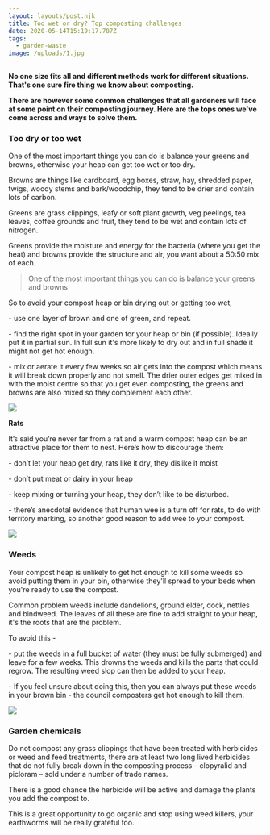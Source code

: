 ```yaml
---
layout: layouts/post.njk
title: Too wet or dry? Top composting challenges
date: 2020-05-14T15:19:17.787Z
tags:
  - garden-waste
image: /uploads/1.jpg
---
```


**No one size fits all and different methods work for different situations. That's one sure fire thing we know about composting.**

**There are however some common challenges that all gardeners will face at some point on their composting journey. Here are the tops ones we've come across and ways to solve them.**

### <!--StartFragment-->

### Too dry or too wet

One of the most important things you can do is balance your greens and browns, otherwise your heap can get too wet or too dry.

Browns are things like cardboard, egg boxes, straw, hay, shredded paper, twigs, woody stems and bark/woodchip, they tend to be drier and contain lots of carbon.

Greens are grass clippings, leafy or soft plant growth, veg peelings, tea leaves, coffee grounds and fruit, they tend to be wet and contain lots of nitrogen.

Greens provide the moisture and energy for the bacteria (where you get the heat) and browns provide the structure and air, you want about a 50:50 mix of each.

<!--StartFragment-->

> One of the most important things you can do is balance your greens and browns

<!--EndFragment-->

So to avoid your compost heap or bin drying out or getting too wet,

\- use one layer of brown and one of green, and repeat.

\- find the right spot in your garden for your heap or bin (if possible). Ideally put it in partial sun. In full sun it's more likely to dry out and in full shade it might not get hot enough.

\- mix or aerate it every few weeks so air gets into the compost which means it will break down properly and not smell. The drier outer edges get mixed in with the moist centre so that you get even composting, the greens and browns are also mixed so they complement each other.

![](/uploads/3.jpg)

**Rats**

It’s said you’re never far from a rat and a warm compost heap can be an attractive place for them to nest. Here’s how to discourage them:

\- don’t let your heap get dry, rats like it dry, they dislike it moist

\- don’t put meat or dairy in your heap

\- keep mixing or turning your heap, they don’t like to be disturbed.

\- there’s anecdotal evidence that human wee is a turn off for rats, to do with territory marking, so another good reason to add wee to your compost.

![](/uploads/rat.png)

### **Weeds**

Your compost heap is unlikely to get hot enough to kill some weeds so avoid putting them in your bin, otherwise they'll spread to your beds when you're ready to use the compost.

Common problem weeds include dandelions, ground elder, dock, nettles and bindweed. The leaves of all these are fine to add straight to your heap, it's the roots that are the problem.

To avoid this -

\- put the weeds in a full bucket of water (they must be fully submerged) and leave for a few weeks. This drowns the weeds and kills the parts that could regrow. The resulting weed slop can then be added to your heap.

\- If you feel unsure about doing this, then you can always put these weeds in your brown bin - the council composters get hot enough to kill them.

![](/uploads/dandelion.png)

### Garden chemicals

Do not compost any grass clippings that have been treated with herbicides or weed and feed treatments, there are at least two long lived herbicides that do not fully break down in the composting process – clopyralid and picloram – sold under a number of trade names.

There is a good chance the herbicide will be active and damage the plants you add the compost to.

This is a great opportunity to go organic and stop using weed killers, your earthworms will be really grateful too.
